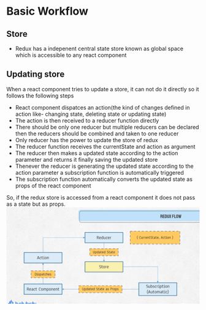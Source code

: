 # Basic Workflow
## Store
- Redux has a indepenent central state store known as global space which is accessible to any react component
## Updating store
When a react component tries to update a store, it can not do it directly so it follows the following steps
- React component dispatces an action(the kind of changes defined in action like- changing state, deleting state or updating state)
- The action is then received to a reducer function directly
- There should be only one reducer but multiple reducers can be declared then the reducers should be combined and taken to one reducer
- Only reducer has the power to update the store of redux
- The reducer function receives the currentState and action as argument
- The reducer then makes a updated state according to the action parameter and returns it finally saving the updated store
- Thenever the reducer is generating the updated state according to the action parameter a subscription function is automatically triggered
- The subscription function automatically converts the updated state as props of the react component

So, if the redux store is accessed from a react component it does not pass as a state but as props.
![redux flow](src/img/generalWorkFlow.png)
